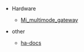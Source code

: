<!-- docs/_sidebar.md -->

- Hardware
  - [Mi_multimode_gateway](Hardware-Mi_multimode_gateway.md)

- other
  - [ha-docs](https://github.com/shaonianzhentan/ha-docs)
